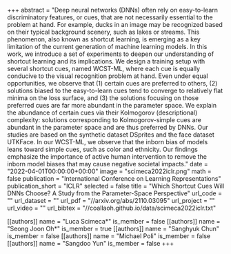 +++
abstract = "Deep neural networks (DNNs) often rely on easy-to-learn discriminatory features, or cues, that are not necessarily essential to the problem at hand. For example, ducks in an image may be recognized based on their typical background scenery, such as lakes or streams. This phenomenon, also known as shortcut learning, is emerging as a key limitation of the current generation of machine learning models. In this work, we introduce a set of experiments to deepen our understanding of shortcut learning and its implications. We design a training setup with several shortcut cues, named WCST-ML, where each cue is equally conducive to the visual recognition problem at hand. Even under equal opportunities, we observe that (1) certain cues are preferred to others, (2) solutions biased to the easy-to-learn cues tend to converge to relatively flat minima on the loss surface, and (3) the solutions focusing on those preferred cues are far more abundant in the parameter space. We explain the abundance of certain cues via their Kolmogorov (descriptional) complexity: solutions corresponding to Kolmogorov-simple cues are abundant in the parameter space and are thus preferred by DNNs. Our studies are based on the synthetic dataset DSprites and the face dataset UTKFace. In our WCST-ML, we observe that the inborn bias of models leans toward simple cues, such as color and ethnicity. Our findings emphasize the importance of active human intervention to remove the inborn model biases that may cause negative societal impacts."
date = "2022-04-01T00:00:00+00:00"
image = "scimeca2022iclr.png"
math = false
publication = "International Conference on Learning Representations"
publication_short = "ICLR"
selected = false
title = "Which Shortcut Cues Will DNNs Choose? A Study from the Parameter-Space Perspective"
url_code = ""
url_dataset = ""
url_pdf = "//arxiv.org/abs/2110.03095"
url_project = ""
url_video = ""
url_bibtex = "//coallaoh.github.io/data/scimeca2022iclr.txt"

[[authors]]
    name = "Luca Scimeca*"
    is_member = false
[[authors]]
    name = "Seong Joon Oh*"
    is_member = true
[[authors]]
    name = "Sanghyuk Chun"
    is_member = false
[[authors]]
    name = "Michael Poli"
    is_member = false
[[authors]]
    name = "Sangdoo Yun"
    is_member = false
+++
